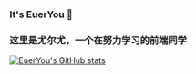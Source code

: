 ### It's EuerYou 👋
### 这里是尤尔尤，一个在努力学习的前端同学
<!--
**EuerYou/EuerYou** is a ✨ _special_ ✨ repository because its `README.md` (this file) appears on your GitHub profile.

Here are some ideas to get you started:

- 🔭 I’m currently working on ...
- 🌱 I’m currently learning ...
- 👯 I’m looking to collaborate on ...
- 🤔 I’m looking for help with ...
- 💬 Ask me about ...
- 📫 How to reach me: ...
- 😄 Pronouns: ...
- ⚡ Fun fact: ...
-->

[![EuerYou's GitHub stats](https://github-readme-stats.vercel.app/api?username=EuerYou&count_private=true&show_icons=true&bg_color=383e4a@text_color=#5eafef)](https://github.com/anuraghazra/github-readme-stats)

